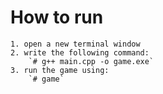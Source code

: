 

# How to run
    1. open a new terminal window
    2. write the following command:
        `# g++ main.cpp -o game.exe`
    3. run the game using:
        `# game`